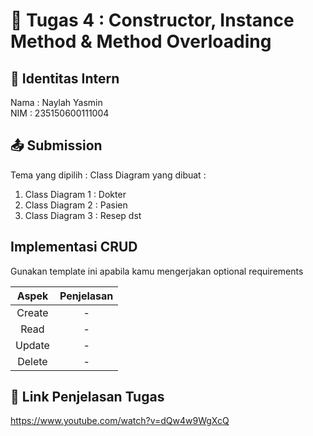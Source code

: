 # 📁 Tugas 4 : Constructor, Instance Method & Method Overloading

## 👤 Identitas Intern
Nama : Naylah Yasmin             
NIM  : 235150600111004

## 📤 Submission

Tema yang dipilih : 
Class Diagram yang dibuat : 
1. Class Diagram 1 : Dokter
2. Class Diagram 2 : Pasien
3. Class Diagram 3 : Resep
dst

## Implementasi CRUD

Gunakan template ini apabila kamu mengerjakan optional requirements

| Aspek | Penjelasan    |     
| :---:   | :---: | 
| Create | -   | 
| Read | -   | 
| Update | -   | 
| Delete | -   | 



## 🔗 Link Penjelasan Tugas

https://www.youtube.com/watch?v=dQw4w9WgXcQ

